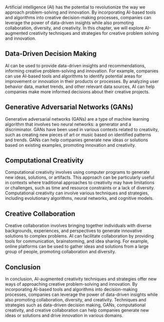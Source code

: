 
Artificial intelligence (AI) has the potential to revolutionize the way we approach problem-solving and innovation. By incorporating AI-based tools and algorithms into creative decision-making processes, companies can leverage the power of data-driven insights while also promoting collaboration, diversity, and creativity. In this chapter, we will explore AI-augmented creativity techniques and strategies for creative problem solving and innovation.

Data-Driven Decision Making
---------------------------

AI can be used to provide data-driven insights and recommendations, informing creative problem-solving and innovation. For example, companies can use AI-based tools and algorithms to identify potential areas for improvement or innovation in their products or processes. By analyzing user behavior data, market trends, and other relevant data sources, AI can help companies make more informed decisions about their creative projects.

Generative Adversarial Networks (GANs)
--------------------------------------

Generative adversarial networks (GANs) are a type of machine learning algorithm that involves two neural networks: a generator and a discriminator. GANs have been used in various contexts related to creativity, such as creating new pieces of art or music based on identified patterns and trends. GANs can help companies generate new ideas or solutions based on existing examples, promoting innovation and creativity.

Computational Creativity
------------------------

Computational creativity involves using computer programs to generate new ideas, solutions, or artifacts. This approach can be particularly useful in contexts where traditional approaches to creativity may have limitations or challenges, such as time and resource constraints or a lack of diversity. Computational creativity can involve various techniques and strategies, including evolutionary algorithms, neural networks, and cognitive models.

Creative Collaboration
----------------------

Creative collaboration involves bringing together individuals with diverse backgrounds, experiences, and perspectives to generate innovative solutions to complex problems. AI can facilitate collaboration by providing tools for communication, brainstorming, and idea sharing. For example, online platforms can be used to gather ideas and solutions from a large group of people, promoting collaboration and diversity.

Conclusion
----------

In conclusion, AI-augmented creativity techniques and strategies offer new ways of approaching creative problem-solving and innovation. By incorporating AI-based tools and algorithms into decision-making processes, companies can leverage the power of data-driven insights while also promoting collaboration, diversity, and creativity. Techniques and strategies such as data-driven decision making, GANs, computational creativity, and creative collaboration can help companies generate new ideas or solutions and drive innovation in various domains.
